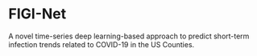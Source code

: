 # FIGI-Net
A novel time-series deep learning-based approach to predict short-term infection trends related to COVID-19 in the US Counties.
